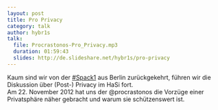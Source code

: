 ```yaml
---
layout: post
title: Pro Privacy
category: talk
author: hybr1s
talk:
  file: Procrastonos-Pro_Privacy.mp3
  duration: 01:59:43
  slides: http://de.slideshare.net/hybr1s/pro-privacy
---
```

Kaum sind wir von der [#Spack1](http://blog.spackeria.org/2012/10/18/fahrplan-1-spackeriade-offentliche-daten-nutzen/) aus Berlin zurückgekehrt, führen wir die Diskussion über (Post-) Privacy im HaSi fort.  
Am 22. November 2012 hat uns der @procrastonos die Vorzüge einer Privatsphäre näher gebracht und warum sie schützenswert ist.  
